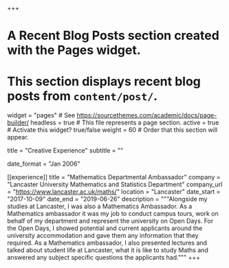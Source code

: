 +++
# A Recent Blog Posts section created with the Pages widget.
# This section displays recent blog posts from `content/post/`.

widget = "pages"  # See https://sourcethemes.com/academic/docs/page-builder/
headless = true  # This file represents a page section.
active = true  # Activate this widget? true/false
weight = 60  # Order that this section will appear.

title = "Creative Experience"
subtitle = ""

date_format = "Jan 2006"

[[experience]]
title = "Mathematics Departmental Ambassador"
company = "Lancaster University Mathematics and Statistics Department"
company_url = "https://www.lancaster.ac.uk/maths/"
location = "Lancaster"
date_start = "2017-10-09"
date_end = "2019-06-26"
description = """Alongside my studies at Lancaster, I was also a Mathematics Ambassador. As a Mathematics ambassador it was my job to conduct campus tours, work on behalf of my department and represent the university on Open Days. For the Open Days, I showed potential and current applicants around the university accommodation and gave them any information that they required.
As a Mathematics ambassador, I also presented lectures and talked about student life at Lancaster, what it is like to study Maths and answered any subject specific questions the applicants had."""
+++
